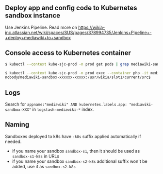 ## Deploy app and config code to Kubernetes sandbox instance

Use Jenkins Pipeline. Read more on https://wikia-inc.atlassian.net/wiki/spaces/SUS/pages/378994735/Jenkins+Pipeline+-+deploy+mediawiki+to+sandbox


## Console access to Kubernetes container

```sh
$ kubectl --context kube-sjc-prod -n prod get pods | grep mediawiki-sandbox
```

```sh
$ kubectl --context kube-sjc-prod -n prod exec --container php -it mediawiki-sandbox-xxxxxx-xxxxx bash
nobody@mediawiki-sandbox-xxxxxx-xxxxx:/usr/wikia/slot1/current/src$
```

## Logs

Search for `appname:"mediawiki" AND kubernetes.labels.app: "mediawiki-sandbox-XXX"` in `logstash-mediawiki-*` index.

## Naming

Sandboxes deployed to k8s have `-k8s` suffix applied automatically if needed.
- if you name your sandbox `sandbox-s1`, then it should be used as `sandbox-s1-k8s` in URLs
- if you name your sandbox `sandbox-s2-k8s` additional suffix won't be added, use it as `sandbox-s2-k8s`
